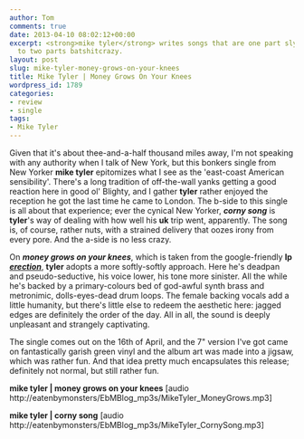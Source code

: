 ```yaml
---
author: Tom
comments: true
date: 2013-04-10 08:02:12+00:00
excerpt: <strong>mike tyler</strong> writes songs that are one part sly intelligence
  to two parts batshitcrazy.
layout: post
slug: mike-tyler-money-grows-on-your-knees
title: Mike Tyler | Money Grows On Your Knees
wordpress_id: 1789
categories:
- review
- single
tags:
- Mike Tyler
---
```


Given that it's about thee-and-a-half thousand miles away, I'm not speaking with any authority when I talk of New York, but this bonkers single from New Yorker **mike tyler** epitomizes what I see as the 'east-coast American sensibility'. There's a long tradition of off-the-wall yanks getting a good reaction here in good ol' Blighty, and I gather **tyler** rather enjoyed the reception he got the last time he came to London. The b-side to this single is all about that experience; ever the cynical New Yorker, _**corny song**_ is **tyler**'s way of dealing with how well his **uk** trip went, apparently. The song is, of course, rather nuts, with a strained delivery that oozes irony from every pore. And the a-side is no less crazy.

On _**money grows on your knees**_, which is taken from the google-friendly **lp** [_**erection**_](http://www.amazon.co.uk/gp/product/B008HFS3VI/ref=as_li_ss_tl?ie=UTF8&camp=1634&creative=19450&creativeASIN=B008HFS3VI&linkCode=as2&tag=eatebymons-21), **tyler** adopts a more softly-softly approach. Here he's deadpan and pseudo-seductive, his voice lower, his tone more sinister. All the while he's backed by a primary-colours bed of god-awful synth brass and metronimic, dolls-eyes-dead drum loops. The female backing vocals add a little humanity, but there's little else to redeem the aesthetic here: jagged edges are definitely the order of the day. All in all, the sound is deeply unpleasant and strangely captivating.

The single comes out on the 16th of April, and the 7" version I've got came on fantastically garish green vinyl and the album art was made into a jigsaw, which was rather fun. And that idea pretty much encapsulates this release; definitely not normal, but still rather fun.

**mike tyler | money grows on your knees** [audio http://eatenbymonsters/EbMBlog_mp3s/MikeTyler_MoneyGrows.mp3]

**mike tyler | corny song** [audio http://eatenbymonsters/EbMBlog_mp3s/MikeTyler_CornySong.mp3]
